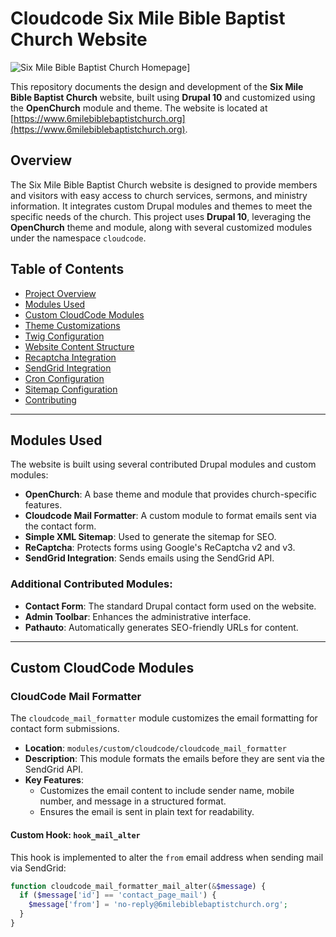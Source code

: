 # Cloudcode Six Mile Bible Baptist Church Website

![Six Mile Bible Baptist Church Homepage](https://www.6milebiblebaptistchurch.org/sites/default/files/2024-09/6mbbc%20website%20screenshot.png)]

This repository documents the design and development of the **Six Mile Bible Baptist Church** website, built using **Drupal 10** and customized using the **OpenChurch** module and theme. The website is located at [https://www.6milebiblebaptistchurch.org](https://www.6milebiblebaptistchurch.org).

## Overview

The Six Mile Bible Baptist Church website is designed to provide members and visitors with easy access to church services, sermons, and ministry information. It integrates custom Drupal modules and themes to meet the specific needs of the church. This project uses **Drupal 10**, leveraging the **OpenChurch** theme and module, along with several customized modules under the namespace `cloudcode`.

## Table of Contents

- [Project Overview](#overview)
- [Modules Used](#modules-used)
- [Custom CloudCode Modules](#custom-cloudcode-modules)
- [Theme Customizations](#theme-customizations)
- [Twig Configuration](#twig-configuration)
- [Website Content Structure](#website-content-structure)
- [Recaptcha Integration](#recaptcha-integration)
- [SendGrid Integration](#sendgrid-integration)
- [Cron Configuration](#cron-configuration)
- [Sitemap Configuration](#sitemap-configuration)
- [Contributing](#contributing)

---

## Modules Used

The website is built using several contributed Drupal modules and custom modules:

- **OpenChurch**: A base theme and module that provides church-specific features.
- **Cloudcode Mail Formatter**: A custom module to format emails sent via the contact form.
- **Simple XML Sitemap**: Used to generate the sitemap for SEO.
- **ReCaptcha**: Protects forms using Google's ReCaptcha v2 and v3.
- **SendGrid Integration**: Sends emails using the SendGrid API.

### Additional Contributed Modules:

- **Contact Form**: The standard Drupal contact form used on the website.
- **Admin Toolbar**: Enhances the administrative interface.
- **Pathauto**: Automatically generates SEO-friendly URLs for content.

---

## Custom CloudCode Modules

### CloudCode Mail Formatter
The `cloudcode_mail_formatter` module customizes the email formatting for contact form submissions.

- **Location**: `modules/custom/cloudcode/cloudcode_mail_formatter`
- **Description**: This module formats the emails before they are sent via the SendGrid API.
- **Key Features**:
  - Customizes the email content to include sender name, mobile number, and message in a structured format.
  - Ensures the email is sent in plain text for readability.

#### Custom Hook: `hook_mail_alter`
This hook is implemented to alter the `from` email address when sending mail via SendGrid:

```php
function cloudcode_mail_formatter_mail_alter(&$message) {
  if ($message['id'] == 'contact_page_mail') {
    $message['from'] = 'no-reply@6milebiblebaptistchurch.org';
  }
}
